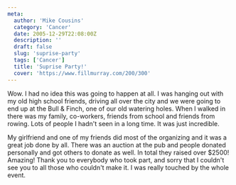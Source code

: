 ```yaml
---
meta:
  author: 'Mike Cousins'
  category: 'Cancer'
  date: 2005-12-29T22:08:00Z
  description: ''
  draft: false
  slug: 'suprise-party'
  tags: ['Cancer']
  title: 'Suprise Party!'
  cover: 'https://www.fillmurray.com/200/300'
---
```


Wow. I had no idea this was going to happen at all. I was hanging out with my
old high school friends, driving all over the city and we were going to end up
at the Bull & Finch, one of our old watering holes. When I walked in there was
my family, co-workers, friends from school and friends from rowing. Lots of
people I hadn't seen in a long time. It was just incredible.

My girlfriend and one of my friends did most of the organizing and it was a
great job done by all. There was an auction at the pub and people donated
personally and got others to donate as well. In total they raised over $2500!
Amazing! Thank you to everybody who took part, and sorry that I couldn't see you
to all those who couldn't make it. I was really touched by the whole event.

